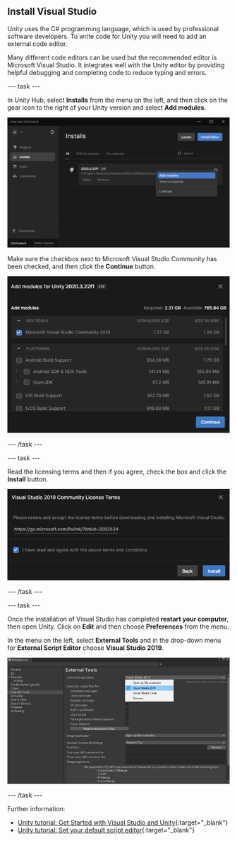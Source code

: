 ## Install Visual Studio

Unity uses the C# programming language, which is used by professional software developers. To write code for Unity you will need to add an external code editor. 

Many different code editors can be used but the recommended editor is Microsoft Visual Studio. It integrates well with the Unity editor by providing helpful debugging and completing code to reduce typing and errors. 

--- task ---

In Unity Hub, select **Installs** from the menu on the left, and then click on the gear icon to the right of your Unity version and select **Add modules**.

![Unity Hub shown with options selected.](images/unity-add-modules.png)

Make sure the checkbox next to Microsoft Visual Studio Community has been checked, and then click the **Continue** button.

![Unity Hub with a check next to Visual Studio.](images/unity-install-vs.png)

--- /task ---

--- task ---

Read the licensing terms and then if you agree, check the box and click the **Install** button.

![License agreement checked for Visual Studio.](images/unity-vs-license.png)

--- /task ---

--- task --- 

Once the installation of Visual Studio has completed **restart your computer**, then open Unity. Click on **Edit** and then choose **Preferences** from the menu.

In the menu on the left, select **External Tools** and in the drop-down menu for **External Script Editor** choose **Visual Studio 2019**.

![Preferences menu with Visual Studio chosen as the script editor.](images/unity-editor-select.png)

--- /task ---

Further information: 
+ [Unity tutorial: Get Started with Visual Studio and Unity](https://learn.unity.com/tutorial/get-started-with-visual-studio-and-unity#){:target="_blank"}
+ [Unity tutorial: Set your default script editor](https://learn.unity.com/tutorial/set-your-default-script-editor-ide){:target="_blank"}